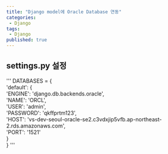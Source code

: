 ```yaml
---
title: "Django model에 Oracle Database 연동"
categories:
 - Django
tags:
 - Django
published: true
---
```


## settings.py 설정
'''
DATABASES = {  
    'default': {  
        'ENGINE': 'django.db.backends.oracle',  
  'NAME': 'ORCL',  
  'USER': 'admin',  
  'PASSWORD': 'qkffprtm123',  
  'HOST': 'vs-dev-seoul-oracle-se2.c3vdxjip5vfb.ap-northeast-2.rds.amazonaws.com',  
  'PORT': '1521'  
  }  
}
'''
<!--stackedit_data:
eyJoaXN0b3J5IjpbMjA5OTMwNzA2OSwtMjA0NDAxNjkwOSwtMT
gzNzg4NjQ3NywtMTQyMzI2NjA2NV19
-->